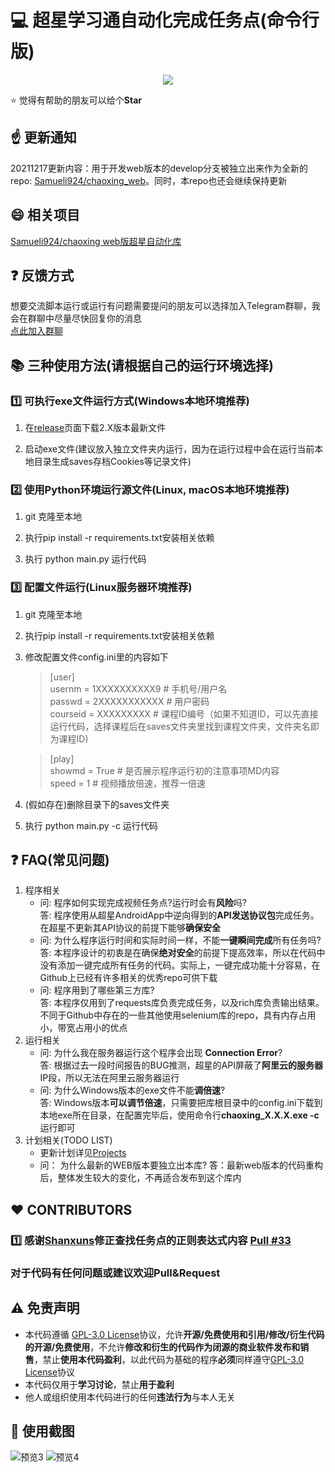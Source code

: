 # :computer: 超星学习通自动化完成任务点(命令行版)

<p align="center">
    <img align="center" src="https://so.samuelchen.cn/badge-chaoxing" />
</p>

:star: 觉得有帮助的朋友可以给个**Star**

## :point_up: 更新通知

20211217更新内容：用于开发web版本的develop分支被独立出来作为全新的repo: [Samueli924/chaoxing_web](https://github.com/Samueli924/chaoxing_web)。同时，本repo也还会继续保持更新    

## :smile: 相关项目

[Samueli924/chaoxing web版超星自动化库](https://github.com/Samueli924/chaoxing_web)

## :question: 反馈方式  

想要交流脚本运行或运行有问题需要提问的朋友可以选择加入Telegram群聊，我会在群聊中尽量尽快回复你的消息  
[点此加入群聊](https://t.me/samueli924)  

## :books: 三种使用方法(请根据自己的运行环境选择)

### :one: 可执行exe文件运行方式(Windows本地环境推荐)

1. 在[release](https://github.com/Samueli924/chaoxing/releases)页面下载2.X版本最新文件</font>

2. 启动exe文件(建议放入独立文件夹内运行，因为在运行过程中会在运行当前本地目录生成saves存档Cookies等记录文件)</font>


### :two: 使用Python环境运行源文件(Linux, macOS本地环境推荐) 

1. git 克隆至本地

2. 执行pip install -r requirements.txt安装相关依赖

3. 执行 python main.py 运行代码


### :three: 配置文件运行(Linux服务器环境推荐)

1. git 克隆至本地

2. 执行pip install -r requirements.txt安装相关依赖

3. 修改配置文件config.ini里的内容如下

    >[user]  
    >usernm = 1XXXXXXXXXX9 # 手机号/用户名  
    >passwd = 2XXXXXXXXXXX # 用户密码  
    >courseid = XXXXXXXXX  # 课程ID编号（如果不知道ID，可以先直接运行代码，选择课程后在saves文件夹里找到课程文件夹，文件夹名即为课程ID)    
    
    >[play]  
    >showmd = True # 是否展示程序运行初的注意事项MD内容  
    >speed = 1 # 视频播放倍速，推荐一倍速  
   
4. (假如存在)删除目录下的saves文件夹

5. 执行 python main.py -c 运行代码


## :question: FAQ(常见问题)

1. 程序相关
    - 问: 程序如何实现完成视频任务点?运行时会有**风险**吗?  
   答: 程序使用从超星AndroidApp中逆向得到的**API发送协议包**完成任务。在超星不更新其API协议的前提下能够**确保安全**  
    - 问: 为什么程序运行时间和实际时间一样，不能**一键瞬间完成**所有任务吗?  
   答: 本程序设计的初衷是在确保**绝对安全**的前提下提高效率，所以在代码中没有添加一键完成所有任务的代码。实际上，一键完成功能十分容易，在Github上已经有许多相关的优秀repo可供下载  
    - 问: 程序用到了哪些第三方库?  
   答: 本程序仅用到了requests库负责完成任务，以及rich库负责输出结果。不同于Github中存在的一些其他使用selenium库的repo，具有内存占用小，带宽占用小的优点
2. 运行相关
    - 问: 为什么我在服务器运行这个程序会出现 **Connection Error**?  
   答: 根据过去一段时间报告的BUG推测，超星的API屏蔽了**阿里云的服务器**IP段，所以无法在阿里云服务器运行
    - 问: 为什么Windows版本的exe文件不能**调倍速**?  
   答: Windows版本**可以调节倍速**，只需要把库根目录中的config.ini下载到本地exe所在目录，在配置完毕后，使用命令行**chaoxing_X.X.X.exe -c** 运行即可
3. 计划相关(TODO LIST)
    - 更新计划详见[Projects](https://github.com/Samueli924/chaoxing/projects/1)
    - 问： 为什么最新的WEB版本要独立出本库?
   答：最新web版本的代码重构后，整体发生较大的变化，不再适合发布到这个库内
## :heart: CONTRIBUTORS
### :one: 感谢[Shanxuns](https://github.com/Shanxuns)修正查找任务点的正则表达式内容 [Pull #33](https://github.com/Samueli924/chaoxing/pull/33)
### 对于代码有任何问题或建议欢迎Pull&Request


## :warning: 免责声明
- 本代码遵循 [GPL-3.0 License](https://github.com/Samueli924/chaoxing/blob/main/LICENSE)协议，允许**开源/免费使用和引用/修改/衍生代码的开源/免费使用**，不允许**修改和衍生的代码作为闭源的商业软件发布和销售**，禁止**使用本代码盈利**，以此代码为基础的程序**必须**同样遵守[GPL-3.0 License](https://github.com/Samueli924/chaoxing/blob/main/LICENSE)协议  
- 本代码仅用于**学习讨论**，禁止**用于盈利**
- 他人或组织使用本代码进行的任何**违法行为**与本人无关

## 🔖 使用截图
![预览3](https://user-images.githubusercontent.com/65054820/146626387-ac8e6e93-4f20-4135-9590-724247b5e396.png)
![预览4](https://user-images.githubusercontent.com/65054820/146626390-936feba3-c582-49be-96ec-06133e2b5718.png)
